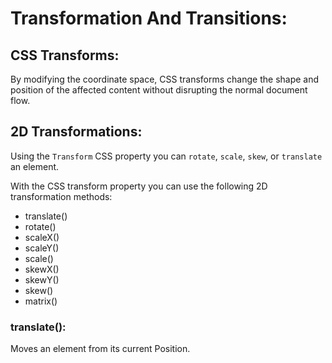 # Transformation And Transitions:<r>
  
## CSS Transforms:<br>
By modifying the coordinate space, CSS transforms change the shape and position of the affected content without disrupting the normal document flow.

## 2D Transformations: <br>
Using the `Transform` CSS property you can `rotate`, `scale`, `skew`, or `translate` an element. 

With the CSS transform property you can use the following 2D transformation methods:

* translate()
* rotate()
* scaleX()
* scaleY()
* scale()
* skewX()
* skewY()
* skew()
* matrix()

### translate():<br>
  Moves an element from its current Position.

